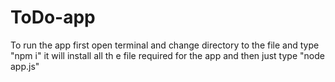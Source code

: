# ToDo-app

To run the app first open terminal and change directory to the file and type "npm i" it will install all th e file required for the app and then just type "node app.js"
